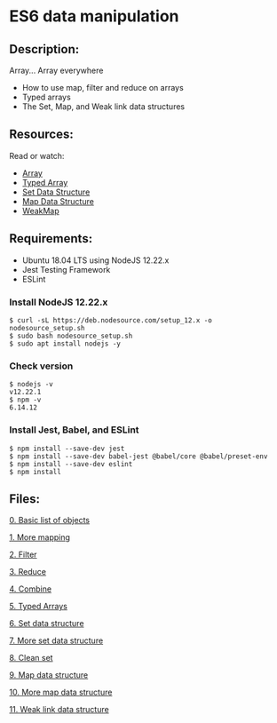 # ES6 data manipulation
## Description:
Array... Array everywhere
- How to use map, filter and reduce on arrays
- Typed arrays
- The Set, Map, and Weak link data structures

## Resources:
Read or watch:
- [Array](https://developer.mozilla.org/en-US/docs/Web/JavaScript/Reference/Global_Objects/Array)
- [Typed Array](https://developer.mozilla.org/en-US/docs/Web/JavaScript/Typed_arrays)
- [Set Data Structure](https://developer.mozilla.org/en-US/docs/Web/JavaScript/Reference/Global_Objects/Set)
- [Map Data Structure](https://developer.mozilla.org/en-US/docs/Web/JavaScript/Reference/Global_Objects/Map)
- [WeakMap](https://developer.mozilla.org/en-US/docs/Web/JavaScript/Reference/Global_Objects/WeakMap)

## Requirements:
- Ubuntu 18.04 LTS using NodeJS 12.22.x
- Jest Testing Framework
- ESLint

### Install NodeJS 12.22.x
```console
$ curl -sL https://deb.nodesource.com/setup_12.x -o nodesource_setup.sh
$ sudo bash nodesource_setup.sh
$ sudo apt install nodejs -y
```

### Check version
```console
$ nodejs -v
v12.22.1
$ npm -v
6.14.12
```

### Install Jest, Babel, and ESLint
```console
$ npm install --save-dev jest
$ npm install --save-dev babel-jest @babel/core @babel/preset-env
$ npm install --save-dev eslint
$ npm install
```

## Files:
[0. Basic list of objects](./0-get_list_students.js)

[1. More mapping](./1-get_list_student_ids.js)

[2. Filter](./2-get_students_by_loc.js)

[3. Reduce](./3-get_ids_sum.js)

[4. Combine](./4-update_grade_by_city.js)

[5. Typed Arrays](./5-typed_arrays.js)

[6. Set data structure](./6-set.js)

[7. More set data structure](./7-has_array_values.js)

[8. Clean set](./8-clean_set.js)

[9. Map data structure](./9-groceries_list.js)

[10. More map data structure](./10-update_uniq_items.js)

[11. Weak link data structure](./100-weak.js)
